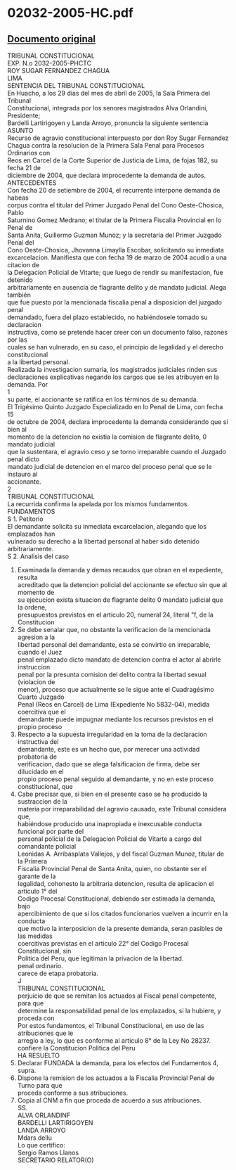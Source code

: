 
02032-2005-HC.pdf
=================
  
[Documento original](https://tc.gob.pe/jurisprudencia/2006/02032-2005-HC.pdf)  
---  
TRIBUNAL CONSTITUCIONAL  
EXP. N.o 2032-2005-PHCTC  
ROY SUGAR FERNANDEZ CHAGUA  
LIMA  
SENTENCIA DEL TRIBUNAL CONSTITUCIONAL  
En Huacho, a los 29 dias del mes de abril de 2005, la Sala Primera del Tribunal  
Constitucional, integrada por los senores magistrados Alva Orlandini, Presidente;  
Bardelli Lartirigoyen y Landa Arroyo, pronuncia la siguiente sentencia  
ASUNTO  
Recurso de agravio constitucional interpuesto por don Roy Sugar Fernandez  
Chagua contra la resolucion de la Primera Sala Penal para Procesos Ordinarios con  
Reos en Carcel de la Corte Superior de Justicia de Lima, de fojas 182, su fecha 21 de  
diciembre de 2004, que declara improcedente la demanda de autos.  
ANTECEDENTES  
Con fecha 20 de setiembre de 2004, el recurrente interpone demanda de habeas  
corpus contra el titular del Primer Juzgado Penal del Cono Oeste-Chosica, Pablo  
Saturnino Gomez Medrano; el titular de la Primera Fiscalia Provincial en lo Penal de  
Santa Anita, Guillermo Guzman Munoz; y la secretaria del Primer Juzgado Penal del  
Cono Oeste-Chosica, Jhovanna Limaylla Escobar, solicitando su inmediata  
excarcelacion. Manifiesta que con fecha 19 de marzo de 2004 acudio a una citacion de  
la Delegacion Policial de Vitarte; que luego de rendir su manifestacion, fue detenido  
arbitrariamente en ausencia de flagrante delito y de mandato judicial. Alega también  
que fue puesto por la mencionada fiscalia penal a disposicion del juzgado penal  
demandado, fuera del plazo establecido, no habiéndosele tomado su declaracion  
instructiva, como se pretende hacer creer con un documento falso, razones por las  
cuales se han vulnerado, en su caso, el principio de legalidad y el derecho constitucional  
a la libertad personal.  
Realizada la investigacion sumaria, los magistrados judiciales rinden sus  
declaraciones explicativas negando los cargos que se les atribuyen en la demanda. Por  
1  
su parte, el accionante se ratifica en los términos de su demanda.  
El Trigésimo Quinto Juzgado Especializado en lo Penal de Lima, con fecha 15  
de octubre de 2004, declara improcedente la demanda considerando que si bien al  
momento de la detencion no existia la comision de flagrante delito, 0 mandato judicial  
que la sustentara, el agravio ceso y se torno irreparable cuando el Juzgado penal dicto  
mandato judicial de detencion en el marco del proceso penal que se le instauro al  
accionante.  
2  
TRIBUNAL CONSTITUCIONAL  
La recurrida confirma la apelada por los mismos fundamentos.  
FUNDAMENTOS  
S 1. Petitorio  
El demandante solicita su inmediata excarcelacion, alegando que los emplazados han  
vulnerado su derecho a la libertad personal al haber sido detenido arbitrariamente.  
S 2. Analisis del caso  
1. Examinada la demanda y demas recaudos que obran en el expediente, resulta  
acreditado que la detencion policial del accionante se efectuo sin que al momento de  
su ejecucion exista situacion de flagrante delito 0 mandato judicial que la ordene,  
presupuestos previstos en el articulo 20, numeral 24, literal "f, de la Constitucion  
2. Se debe senalar que, no obstante la verificacion de la mencionada agresion a la  
libertad personal del demandante, esta se convirtio en irreparable, cuando el Juez  
penal emplazado dicto mandato de detencion contra el actor al abrirle instruccion  
penal por la presunta comision del delito contra la libertad sexual (violacion de  
menor), proceso que actualmente se le sigue ante el Cuadragésimo Cuarto Juzgado  
Penal (Reos en Carcel) de Lima (Expediente No 5832-04), medida coercitiva que el  
demandante puede impugnar mediante los recursos previstos en el propio proceso  
3. Respecto a la supuesta irregularidad en la toma de la declaracion instructiva del  
demandante, este es un hecho que, por merecer una actividad probatoria de  
verificacion, dado que se alega falsificacion de firma, debe ser dilucidado en el  
propio proceso penal seguido al demandante, y no en este proceso constitucional, que  
4. Cabe precisar que, si bien en el presente caso se ha producido la sustraccion de la  
materia por irreparabilidad del agravio causado, este Tribunal considera que,  
habiéndose producido una inapropiada e inexcusable conducta funcional por parte del  
personal policial de la Delegacion Policial de Vitarte a cargo del comandante policial  
Leonidas A. Arribasplata Vallejos, y del fiscal Guzman Munoz, titular de la Primera  
Fiscalia Provincial Penal de Santa Anita, quien, no obstante ser el garante de la  
legalidad, cohonesto la arbitraria detencion, resulta de aplicacion el articulo 1° del  
Codigo Procesal Constitucional, debiendo ser estimada la demanda, bajo  
apercibimiento de que si los citados funcionarios vuelven a incurrir en la conducta  
que motivo la interposicion de la presente demanda, seran pasibles de las medidas  
coercitivas previstas en el articulo 22° del Codigo Procesal Constitucional, sin  
Politica del Peru, que legitiman la privacion de la libertad.  
penal ordinario.  
carece de etapa probatoria.  
J  
TRIBUNAL CONSTITUCIONAL  
perjuicio de que se remitan los actuados al Fiscal penal competente, para que  
determine la responsabilidad penal de los emplazados, si la hubiere, y proceda con  
Por estos fundamentos, el Tribunal Constitucional, en uso de las atribuciones que le  
arreglo a ley, lo que es conforme al articulo 8° de la Ley No 28237.  
confiere la Constitucion Politica del Peru  
HA RESUELTO  
1. Declarar FUNDADA la demanda, para los efectos del Fundamentos 4, supra.  
2. Dispone la remision de los actuados a la Fiscalia Provincial Penal de Turno para que  
proceda conforme a sus atribuciones.  
3. Copia al CNM a fin que proceda de acuerdo a sus atribuciones.  
SS.  
ALVA ORLANDINF  
BARDELLI LARTIRIGOYEN  
LANDA ARROYO  
Mdars dellu  
Lo que certifico:  
Sergio Ramos Llanos  
SECRETARIO RELATOR(O)